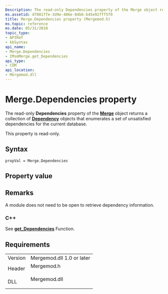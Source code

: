 ```yaml
---
Description: The read-only Dependencies property of the Merge object returns a collection of Dependency objects that enumerates a set of unsatisfied dependencies for the current database.
ms.assetid: d7081ffe-3d9e-486e-84b6-b45e92fff5f0
title: Merge.Dependencies property (Mergemod.h)
ms.topic: reference
ms.date: 05/31/2018
topic_type: 
- APIRef
- kbSyntax
api_name: 
- Merge.Dependencies
- IMsmMerge.get_Dependencies
api_type: 
- COM
api_location: 
- Mergemod.dll
---
```


# Merge.Dependencies property

The read-only **Dependencies** property of the [**Merge**](merge-object.md) object returns a collection of [**Dependency**](dependency-object.md) objects that enumerates a set of unsatisfied dependencies for the current database.

This property is read-only.

## Syntax


```JScript
propVal = Merge.Dependencies
```



## Property value

## Remarks

A module does not need to be open to retrieve dependency information.

### C++

See [**get\_Dependencies**](/windows/win32/api/mergemod/nf-mergemod-imsmmerge-get_dependencies) Function.

## Requirements



|                    |                                                                                         |
|--------------------|-----------------------------------------------------------------------------------------|
| Version<br/> | Mergemod.dll 1.0 or later<br/>                                                    |
| Header<br/>  | <dl> <dt>Mergemod.h</dt> </dl>   |
| DLL<br/>     | <dl> <dt>Mergemod.dll</dt> </dl> |



 

 
